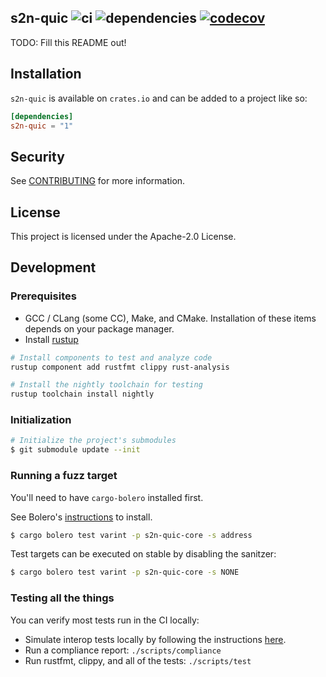## s2n-quic ![ci](https://github.com/awslabs/s2n-quic/workflows/ci/badge.svg) ![dependencies](https://github.com/awslabs/s2n-quic/workflows/dependencies/badge.svg) [![codecov](https://codecov.io/gh/awslabs/s2n-quic/branch/main/graph/badge.svg?token=DUSPM9SQW2)](https://codecov.io/gh/awslabs/s2n-quic)

TODO: Fill this README out!

## Installation

`s2n-quic` is available on `crates.io` and can be added to a project like so:

```toml
[dependencies]
s2n-quic = "1"
```

## Security

See [CONTRIBUTING](CONTRIBUTING.md#security-issue-notifications) for more information.

## License

This project is licensed under the Apache-2.0 License.

## Development

### Prerequisites

- GCC / CLang (some CC), Make, and CMake. Installation of these
  items depends on your package manager.
- Install [rustup](https://rustup.rs/)

```sh
# Install components to test and analyze code
rustup component add rustfmt clippy rust-analysis

# Install the nightly toolchain for testing
rustup toolchain install nightly
```

### Initialization

```sh
# Initialize the project's submodules
$ git submodule update --init
```

### Running a fuzz target

You'll need to have `cargo-bolero` installed first.

See Bolero's [instructions](https://camshaft.github.io/bolero/cli-installation.html) to install.

```bash
$ cargo bolero test varint -p s2n-quic-core -s address
```

Test targets can be executed on stable by disabling the sanitzer:

```bash
$ cargo bolero test varint -p s2n-quic-core -s NONE
```

### Testing all the things

You can verify most tests run in the CI locally:

 * Simulate interop tests locally by following the instructions [here](scripts/interop/README.md).
 * Run a compliance report: `./scripts/compliance`
 * Run rustfmt, clippy, and all of the tests: `./scripts/test`
